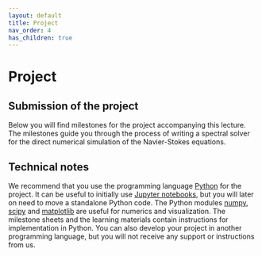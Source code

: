 ```yaml
---
layout: default
title: Project
nav_order: 4
has_children: true
---
```


# Project

## Submission of the project

Below you will find milestones for the project accompanying this lecture. The milestones guide you through the process of writing a spectral solver for the direct numerical simulation of the Navier-Stokes equations.

## Technical notes

We recommend that you use the programming language [Python] for the project. It can be useful to initially use [Jupyter notebooks], but you will later on need to move a standalone Python code. The Python modules [numpy], [scipy] and [matplotlib] are useful for numerics and visualization. The milestone sheets and the learning materials contain instructions for implementation in Python. You can also develop your project in another programming language, but you will not receive any support or instructions from us.

[Python]: https://www.python.org
[Jupyter notebooks]: https://jupyter.org
[numpy]: https://numpy.org
[scipy]: https://scipy.org
[matplotlib]: https://matplotlib.org
